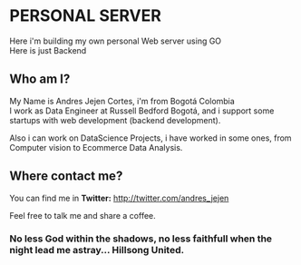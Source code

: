 # PERSONAL SERVER

Here i'm building my own personal Web server using GO   
Here is just Backend   

## Who am I?
My Name is Andres Jejen Cortes, i'm from Bogotá Colombia   
I work as Data Engineer at Russell Bedford Bogotá, and i support some startups
with web development (backend development).   

Also i can work on DataScience Projects, i have worked in some ones, from Computer vision to Ecommerce Data Analysis.   

## Where contact me?
You can find me in
**Twitter:** http://twitter.com/andres_jejen

Feel free to talk me and share a coffee.

### No less God within the shadows, no less faithfull when the night lead me astray... Hillsong United.



